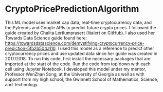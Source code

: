 # CryptoPricePredictionAlgorithm

This ML model uses market cap data, real-time cryptocurrency data, and the Pytrends and Google APIs to predict future crypto prices. I followed the guide created by Chalita Lertlumprasert (litalert on GitHub). I also used her Towards Data Science guide found here: https://towardsdatascience.com/demystifying-cryptocurrency-price-prediction-5fb2b504a110. I used this model as a reference to predict other cryptocurrency prices and use updated data since her guide was created in 2017/2018. To run this code, first install the necessary packages that are imported at the start of the code. Run the code from top down with each cell using Jupyter Notebook. I developed this model under my mentor, Professor WenZhan Song, at the University of Georgia as well as with support from my high school, the Gwinnett School of Mathematics, Science, and Technology.
